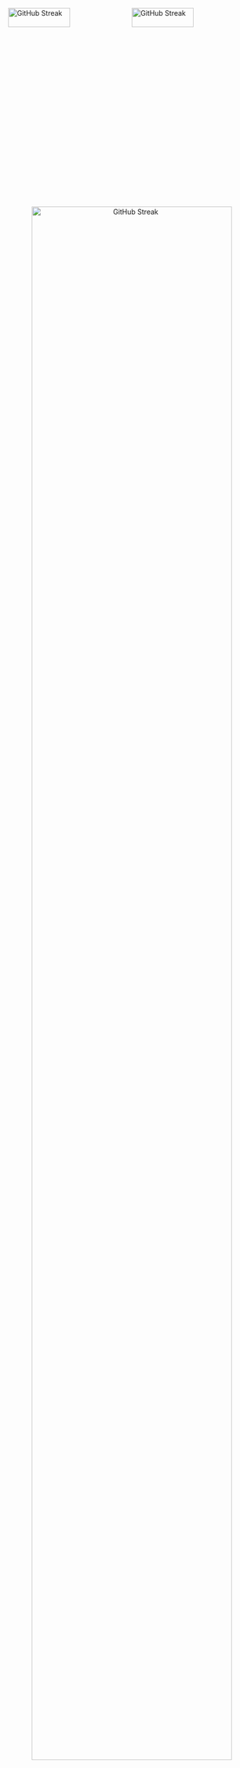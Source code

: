 
<img width="50%"  height="10%" src="https://github-readme-stats.vercel.app/api?username=Sylvain-Valvassori&show_icons=true&theme=react" alt="GitHub Streak"><img width="50%" height="10%" src="https://github-readme-stats.vercel.app/api/top-langs/?username=Sylvain-Valvassori&layout=compact&theme=react" alt="GitHub Streak">

<p align="center">
  <img width="90%" src="https://github-readme-streak-stats.herokuapp.com?user=Sylvain-Valvassori&theme=react&hide_border=true&ring=FFFFFF" alt="GitHub Streak">
</p>





